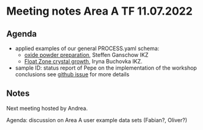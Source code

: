 # Meeting notes Area A TF 11.07.2022

## Agenda
- applied examples of our general PROCESS.yaml schema:
    - [oxide powder preparation](https://github.com/FAIRmat-Experimental/Area_A_application_definitions/blob/main/oxide_powder_preparation/oxide_powder_preparation.schema.archive.yaml), Steffen Ganschow IKZ 
    - [Float Zone crystal growth](https://github.com/FAIRmat-Experimental/Area_A_application_definitions/blob/main/FZ_IKZ/fz_ikz_compliant_to_PROCESS.yaml), Iryna Buchovka IKZ.
- sample ID: status report of Pepe on the implementation of the workshop conclusions
    see [github issue](https://github.com/FAIRmat-Experimental/Area_A_application_definitions/issues/1) for more details

## Notes

Next meeting hosted by Andrea.

Agenda: discussion on Area A user example data sets (Fabian?, Oliver?)
